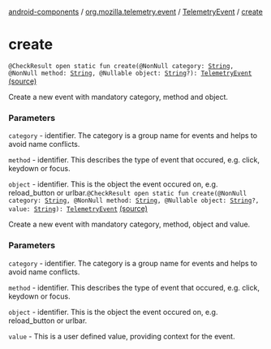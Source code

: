 [android-components](../../index.md) / [org.mozilla.telemetry.event](../index.md) / [TelemetryEvent](index.md) / [create](./create.md)

# create

`@CheckResult open static fun create(@NonNull category: `[`String`](https://kotlinlang.org/api/latest/jvm/stdlib/kotlin/-string/index.html)`, @NonNull method: `[`String`](https://kotlinlang.org/api/latest/jvm/stdlib/kotlin/-string/index.html)`, @Nullable object: `[`String`](https://kotlinlang.org/api/latest/jvm/stdlib/kotlin/-string/index.html)`?): `[`TelemetryEvent`](index.md) [(source)](https://github.com/mozilla-mobile/android-components/blob/master/components/service/telemetry/src/main/java/org/mozilla/telemetry/event/TelemetryEvent.java#L45)

Create a new event with mandatory category, method and object.

### Parameters

`category` - identifier. The category is a group name for events and helps to avoid name conflicts.

`method` - identifier. This describes the type of event that occured, e.g. click, keydown or focus.

`object` - identifier. This is the object the event occured on, e.g. reload_button or urlbar.`@CheckResult open static fun create(@NonNull category: `[`String`](https://kotlinlang.org/api/latest/jvm/stdlib/kotlin/-string/index.html)`, @NonNull method: `[`String`](https://kotlinlang.org/api/latest/jvm/stdlib/kotlin/-string/index.html)`, @Nullable object: `[`String`](https://kotlinlang.org/api/latest/jvm/stdlib/kotlin/-string/index.html)`?, value: `[`String`](https://kotlinlang.org/api/latest/jvm/stdlib/kotlin/-string/index.html)`): `[`TelemetryEvent`](index.md) [(source)](https://github.com/mozilla-mobile/android-components/blob/master/components/service/telemetry/src/main/java/org/mozilla/telemetry/event/TelemetryEvent.java#L58)

Create a new event with mandatory category, method, object and value.

### Parameters

`category` - identifier. The category is a group name for events and helps to avoid name conflicts.

`method` - identifier. This describes the type of event that occured, e.g. click, keydown or focus.

`object` - identifier. This is the object the event occured on, e.g. reload_button or urlbar.

`value` - This is a user defined value, providing context for the event.